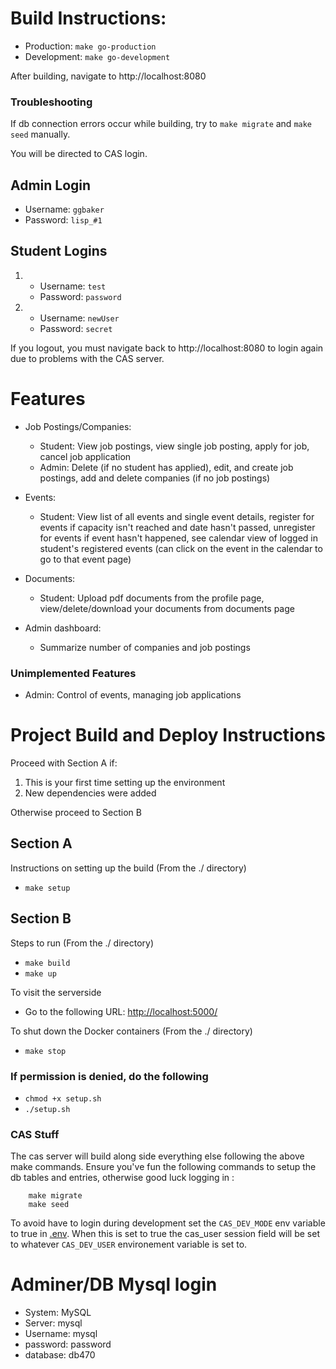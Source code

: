 # Build Instructions:
* Production: `make go-production`
* Development: `make go-development`

After building, navigate to http://localhost:8080
### Troubleshooting
If db connection errors occur while building, try to `make migrate` and `make seed` manually.

You will be directed to CAS login.
## Admin Login
* Username: `ggbaker`
* Password: `lisp_#1`

## Student Logins
1. 
    * Username: `test`
    * Password: `password`

2. 
    * Username: `newUser`
    * Password: `secret`

If you logout, you must navigate back to http://localhost:8080 to login again due to problems with the CAS server.

# Features

* Job Postings/Companies:
    * Student: View job postings, view single job posting, apply for job, cancel job application
    * Admin: Delete (if no student has applied), edit, and create job postings, add and delete companies (if no job postings)

* Events:
    * Student: View list of all events and single event details, register for events if capacity isn't reached and date hasn't passed, unregister for events if event hasn't happened, see calendar view of logged in student's registered events (can click on the event in the calendar to go to that event page)

* Documents:
    * Student: Upload pdf documents from the profile page, view/delete/download your documents from documents page

* Admin dashboard:
    * Summarize number of companies and job postings

### Unimplemented Features
* Admin: Control of events, managing job applications

# Project Build and Deploy Instructions

Proceed with Section A if:

1. This is your first time setting up the environment
1. New dependencies were added

Otherwise proceed to Section B

## Section A
Instructions on setting up the build (From the ./ directory)

 * `make setup`

## Section B
Steps to run (From the ./ directory)

 * `make build`
 * `make up`

To visit the serverside

 * Go to the following URL: [http://localhost:5000/](http://localhost:5000/)

To shut down the Docker containers (From the ./ directory)

 * `make stop`

### **If permission is denied, do the following**

 * `chmod +x setup.sh`
 * `./setup.sh`

### CAS Stuff

The cas server will build along side everything else following the above make commands. Ensure you've fun the following commands to setup the db tables and entries, otherwise good luck logging in :
```
    make migrate
    make seed
```

To avoid have to login during development set the `CAS_DEV_MODE` env variable to true in [.env](./.env). When this is set to true the cas_user session field will be set to whatever `CAS_DEV_USER` environement variable is set to.

# Adminer/DB Mysql login
 * System: MySQL
 * Server: mysql
 * Username: mysql
 * password: password
 * database: db470
